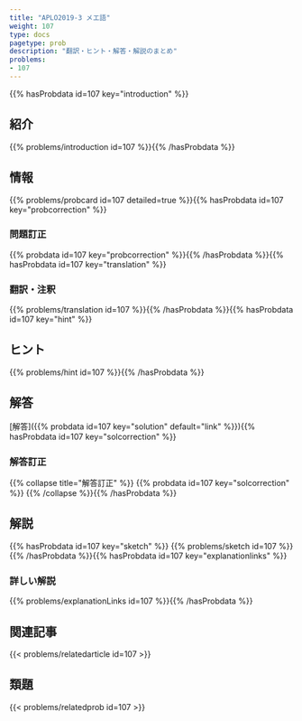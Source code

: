 ```yaml
---
title: "APLO2019-3 メエ語"
weight: 107
type: docs
pagetype: prob
description: "翻訳・ヒント・解答・解説のまとめ"
problems: 
- 107
---
```


{{% hasProbdata id=107 key="introduction" %}}

## 紹介

{{% problems/introduction id=107 %}}{{% /hasProbdata %}}

## 情報

{{% problems/probcard id=107 detailed=true %}}{{% hasProbdata id=107 key="probcorrection" %}}

### 問題訂正

{{% probdata id=107 key="probcorrection" %}}{{% /hasProbdata %}}{{% hasProbdata id=107 key="translation" %}}

### 翻訳・注釈

{{% problems/translation id=107 %}}{{% /hasProbdata %}}{{% hasProbdata id=107 key="hint" %}}

## ヒント

{{% problems/hint id=107 %}}{{% /hasProbdata %}}

## 解答

[解答]({{% probdata id=107 key="solution" default="link" %}}){{% hasProbdata id=107 key="solcorrection" %}}

### 解答訂正

{{% collapse title="解答訂正" %}}
{{% probdata id=107 key="solcorrection" %}}
{{% /collapse %}}{{% /hasProbdata %}}

## 解説

{{% hasProbdata id=107 key="sketch" %}}
{{% problems/sketch id=107 %}}
{{% /hasProbdata %}}{{% hasProbdata id=107 key="explanationlinks" %}}

### 詳しい解説

{{% problems/explanationLinks id=107 %}}{{% /hasProbdata %}}

## 関連記事

{{< problems/relatedarticle id=107 >}}

## 類題

{{< problems/relatedprob id=107 >}}
